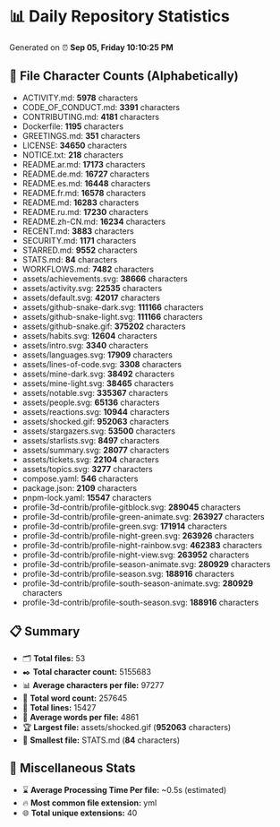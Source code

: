 # 📊 Daily Repository Statistics
Generated on ⏰ **Sep 05, Friday 10:10:25 PM**

## 📂 File Character Counts (Alphabetically)
- ACTIVITY.md: **5978** characters
- CODE_OF_CONDUCT.md: **3391** characters
- CONTRIBUTING.md: **4181** characters
- Dockerfile: **1195** characters
- GREETINGS.md: **351** characters
- LICENSE: **34650** characters
- NOTICE.txt: **218** characters
- README.ar.md: **17173** characters
- README.de.md: **16727** characters
- README.es.md: **16448** characters
- README.fr.md: **16578** characters
- README.md: **16283** characters
- README.ru.md: **17230** characters
- README.zh-CN.md: **16234** characters
- RECENT.md: **3883** characters
- SECURITY.md: **1171** characters
- STARRED.md: **9552** characters
- STATS.md: **84** characters
- WORKFLOWS.md: **7482** characters
- assets/achievements.svg: **38666** characters
- assets/activity.svg: **22535** characters
- assets/default.svg: **42017** characters
- assets/github-snake-dark.svg: **111166** characters
- assets/github-snake-light.svg: **111166** characters
- assets/github-snake.gif: **375202** characters
- assets/habits.svg: **12604** characters
- assets/intro.svg: **3340** characters
- assets/languages.svg: **17909** characters
- assets/lines-of-code.svg: **3308** characters
- assets/mine-dark.svg: **38492** characters
- assets/mine-light.svg: **38465** characters
- assets/notable.svg: **335367** characters
- assets/people.svg: **65136** characters
- assets/reactions.svg: **10944** characters
- assets/shocked.gif: **952063** characters
- assets/stargazers.svg: **53500** characters
- assets/starlists.svg: **8497** characters
- assets/summary.svg: **28077** characters
- assets/tickets.svg: **22104** characters
- assets/topics.svg: **3277** characters
- compose.yaml: **546** characters
- package.json: **2109** characters
- pnpm-lock.yaml: **15547** characters
- profile-3d-contrib/profile-gitblock.svg: **289045** characters
- profile-3d-contrib/profile-green-animate.svg: **263927** characters
- profile-3d-contrib/profile-green.svg: **171914** characters
- profile-3d-contrib/profile-night-green.svg: **263926** characters
- profile-3d-contrib/profile-night-rainbow.svg: **462383** characters
- profile-3d-contrib/profile-night-view.svg: **263952** characters
- profile-3d-contrib/profile-season-animate.svg: **280929** characters
- profile-3d-contrib/profile-season.svg: **188916** characters
- profile-3d-contrib/profile-south-season-animate.svg: **280929** characters
- profile-3d-contrib/profile-south-season.svg: **188916** characters

## 📋 Summary
- 🗂️ **Total files:** 53
- ✒️ **Total character count:** 5155683
- 📊 **Average characters per file:** 97277
- 📝 **Total word count:** 257645
- 🧾 **Total lines:** 15427
- 📐 **Average words per file:** 4861
- 🏆 **Largest file:** assets/shocked.gif (**952063** characters)
- 🥉 **Smallest file:** STATS.md (**84** characters)

## 🌟 Miscellaneous Stats
- ⌛ **Average Processing Time Per file:** ~0.5s (estimated)
- 🔥 **Most common file extension:** yml
- 🌐 **Total unique extensions:** 40
